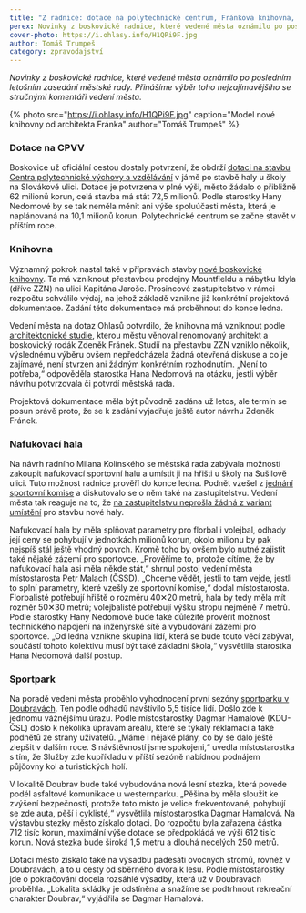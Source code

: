 ```yaml
---
title: "Z radnice: dotace na polytechnické centrum, Fránkova knihovna, nafukovací hala a sportpark"
perex: Novinky z boskovické radnice, které vedené města oznámilo po posledním letošním zasedání městské rady.
cover-photo: https://i.ohlasy.info/H1QPi9F.jpg
author: Tomáš Trumpeš
category: zpravodajství
---
```


*Novinky z boskovické radnice, které vedené města oznámilo po posledním letošním zasedání městské rady. Přinášíme výběr toho nejzajímavějšího se stručnými komentáři vedení města.*

{% photo src="https://i.ohlasy.info/H1QPi9F.jpg" caption="Model nové knihovny od architekta Fránka" author="Tomáš Trumpeš" %}

### Dotace na CPVV

Boskovice už oficiální cestou dostaly potvrzení, že obdrží [dotaci na stavbu Centra polytechnické výchovy a vzdělávání](http://www.ohlasy.info/clanky/2017/11/cpv-bude.html) v jámě po stavbě haly u školy na Slovákově ulici. Dotace je potvrzena v plné výši, město žádalo o přibližně 62 milionů korun, celá stavba má stát 72,5 milionů. Podle starostky Hany Nedomové by se tak neměla měnit ani výše spoluúčasti města, která je naplánovaná na 10,1 milionů korun. Polytechnické centrum se začne stavět v příštím roce.

### Knihovna

Významný pokrok nastal také v přípravách stavby [nové boskovické knihovny](http://www.ohlasy.info/clanky/2017/03/knihovna-zzn.html). Ta má vzniknout přestavbou prodejny Mountfieldu a nábytku Idyla (dříve ZZN) na ulici Kapitána Jaroše. Prosincové zastupitelstvo v rámci rozpočtu schválilo výdaj, na jehož základě vznikne již konkrétní projektová dokumentace. Zadání této dokumentace má proběhnout do konce ledna.

Vedení města na dotaz Ohlasů potvrdilo, že knihovna má vzniknout podle [architektonické studie](http://data.ohlasy.info/2017/knihovna-franek.pdf), kterou městu věnoval renomovaný architekt a boskovický rodák Zdeněk Fránek. Studií na přestavbu ZZN vzniklo několik, výslednému výběru ovšem nepředcházela žádná otevřená diskuse a co je zajímavé, není stvrzen ani žádným konkrétním rozhodnutím. „Není to potřeba,“ odpověděla starostka Hana Nedomová na otázku, jestli výběr návrhu potvrzovala či potvrdí městská rada. 

Projektová dokumentace měla být původně zadána už letos, ale termín se posun právě proto, že se k zadání vyjadřuje ještě autor návrhu Zdeněk Fránek. 

### Nafukovací hala

Na návrh radního Milana Kolínského se městská rada zabývala možností zakoupit nafukovací sportovní halu a umístit ji na hřišti u školy na Sušilově ulici. Tuto možnost radnice prověří do konce ledna. Podnět vzešel z [jednání sportovní komise](http://www.ohlasy.info/clanky/2017/12/sportovni-komise.html) a diskutovalo se o něm také na zastupitelstvu. Vedení města tak reaguje na to, že [na zastupitelstvu neprošla žádná z variant umístění](http://www.ohlasy.info/clanky/2017/12/zastupitelstvo.html) pro stavbu nové haly.

Nafukovací hala by měla splňovat parametry pro florbal i volejbal, odhady její ceny se pohybují v jednotkách milionů korun, okolo milionu by pak nejspíš stál ještě vhodný povrch. Kromě toho by ovšem bylo nutné zajistit také nějaké zázemí pro sportovce. „Prověříme to, protože cítíme, že by nafukovací hala asi měla někde stát,“ shrnul postoj vedení města místostarosta Petr Malach (ČSSD). „Chceme vědět, jestli to tam vejde, jestli to splní parametry, které vzešly ze sportovní komise,“ dodal místostarosta. Florbalisté potřebují hřiště o rozměru 40✕20 metrů, hala by tedy měla mít rozměr 50✕30 metrů; volejbalisté potřebují výšku stropu nejméně 7 metrů. Podle starostky Hany Nedomové bude také důležité prověřit možnost technického napojení na inženýrské sítě a vybudování zázemí pro sportovce. „Od ledna vznikne skupina lidí, která se bude touto věcí zabývat, součástí tohoto kolektivu musí být také základní škola,“ vysvětlila starostka Hana Nedomová další postup. 

### Sportpark

Na poradě vedení města proběhlo vyhodnocení první sezóny [sportparku v Doubravách](http://www.ohlasy.info/clanky/2017/07/anketa-stezky.html). Ten podle odhadů navštívilo 5,5 tisíce lidí. Došlo zde k jednomu vážnějšímu úrazu. Podle místostarostky Dagmar Hamalové (KDU-ČSL) došlo k několika úpravám areálu, které se týkaly reklamací a také podnětů ze strany uživatelů. „Máme i nějaké plány, co by se dalo ještě zlepšit v dalším roce. S návštěvností jsme spokojeni,“ uvedla místostarostka s tím, že Služby zde kupříkladu v příští sezóně nabídnou podnájem půjčovny kol a turistických holí.

V lokalitě Doubrav bude také vybudována nová lesní stezka, která povede podél asfaltové komunikace u westernparku. „Pěšina by měla sloužit ke zvýšení bezpečnosti, protože toto místo je velice frekventované, pohybují se zde auta, pěší i cyklisté,“ vysvětlila místostarostka Dagmar Hamalová. Na výstavbu stezky město získalo dotaci. Do rozpočtu byla zařazena částka 712 tisíc korun, maximální výše dotace se předpokládá ve výši 612 tisíc korun. Nová stezka bude široká 1,5 metru a dlouhá necelých 250 metrů.

Dotaci město získalo také na výsadbu padesáti ovocných stromů, rovněž v Doubravách, a to u cesty od sběrného dvora k lesu. Podle místostarostky jde o pokračování docela rozsáhlé výsadby, která už v Doubravách proběhla. „Lokalita skládky je odstíněna a snažíme se podtrhnout rekreační charakter Doubrav,“ vyjádřila se Dagmar Hamalová.
